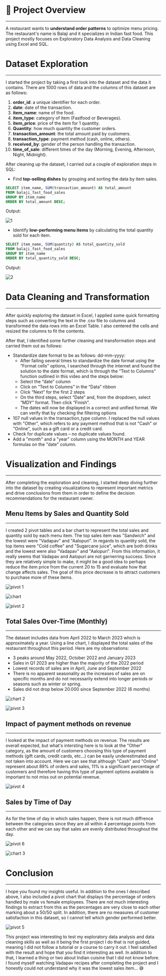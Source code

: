 # 🍟 Project Overview
---
A restaurant wants to **understand order patterns** to optimize menu pricing. The restaurant's name is Balaji and it specializes in Indian fast food. This project mostly focuses on Exploratory Data Analysis and Data Cleaning using Excel and SQL. 

# Dataset Exploration
---
I started the project by taking a first look into the dataset and the data it contains. There are 1000 rows of data and the columns of this dataset are as follows: 

1. **order_id**: a unique identifier for each order.
2. **date**: date of the transaction.
3. **item_name**: name of the food.
4. **item_type**: category of item (Fastfood or Beverages).
5. **item_price**: price of the item for 1 quantity.
6. **Quantity**: how much quantity the customer orders.
7. **transaction_amount**: the total amount paid by customers.
8. **transaction_type**: payment method (cash, online, others).
9. **received_by**: gender of the person handling the transaction.
10. **time_of_sale**: different times of the day (Morning, Evening, Afternoon, Night, Midnight).

After cleaning up the dataset, I carried out a couple of exploration steps in SQL:

- Find **top-selling dishes** by grouping and sorting the data by item sales. 
```SQL
SELECT item_name, SUM(transaction_amount) AS total_amount
FROM balaji_fast_food_sales
GROUP BY item_name
ORDER BY total_amount DESC;
```

Output:

![1](https://github.com/user-attachments/assets/4c1a3ca4-b4cb-48bd-bef1-4ef62767354b)

-  Identify **low-performing menu items** by calculating the total quantity sold for each item.  
```SQL
SELECT item_name, SUM(quantity) AS total_quantity_sold
FROM balaji_fast_food_sales
GROUP BY item_name
ORDER BY total_quantity_sold DESC;
```

Output:

![2](https://github.com/user-attachments/assets/4f73832f-3917-49d3-9f9b-43791b1d7183)

# Data Cleaning and Transformation
---
After quickly exploring the dataset in Excel, I applied some quick formatting steps such as converting the text in the .csv file to columns and transformed the data rows into an Excel Table. I also centered the cells and resized the columns to fit the contents.

After that, I identified some further cleaning and transformation steps and carried them out as follows:
- Standardize date format to be as follows: dd-mm-yyyy:
	- After failing several times to standardize the date format using the “Format cells” options, I searched through the internet and found the solution to the date format, which is through the “Text to Columns” function outlined in this video and the steps below:
	- Select the “date” column
	- Click on “Text to Columns” in the “Data” ribbon
	- Click “Next” for the first 2 steps
	- On the third steps, select “Date” and, from the dropdown, select “MDY” format. Then click “Finish”.
	- The dates will now be displayed in a correct and unified format. We can verify that by checking the filtering options
- 107 null values in the transaction_type column. I replaced the null values with "Other", which refers to any payment method that is not "Cash" or "Online", such as a gift card or a credit card.
- Check for duplicate values – no duplicate values found.
- Add a "month" and a "year" column using the MONTH and YEAR formulas on the "date" column.

# Visualization and Findings
---
After completing the exploration and cleaning, I started deep diving further into the dataset by creating visualizations to represent important metrics and drive conclusions from them in order to define the decision recommendations for the restaurant owner.

## Menu Items by Sales and Quantity Sold
---
I created 2 pivot tables and a bar chart to represent the total sales and quantity sold by each menu item. The top sales item was "Sandwich" and the lowest were "Vadapav" and "Aalopuri". In regards to quantity sold, the top items were "Cold coffee" and "Sugarcane juice", which are both drinks and the lowest were also "Vadapav" and "Aalopuri". From this information, it really seems that Vadapav and Aalopuri are not garnerring success. Since they are relatively simple to make, it might be a good idea to perhaps reduce the item price from the current 20 to 15 and evaluate how that change affects sales. The goal of this price decrease is to attract customers to purchase more of these items. 

![pivot 1](https://github.com/user-attachments/assets/b5c042bc-4d9c-4e05-84f8-25ed18367f2c)

![chart](https://github.com/user-attachments/assets/2bd029d9-571b-419b-8e96-0bfca181af55)

![pivot 2](https://github.com/user-attachments/assets/e6eb974e-e22a-4c38-88d6-3dd93e5b59f7)

## Total Sales Over-Time (Monthly)
---
The dataset includes data from April 2022 to March 2023 which is approximately a year. Using a line chart, I displayed the total sales of the restaurant throughout this period. Here are my observations:

- 3 peaks around May 2022, October 2022 and January 2023
- Sales in Q1 2023 are higher than the majority of the 2022 period
- Lowest records of sales are in April, June and September 2022
- There is no apparent seasonality as the increases of sales are on specific months and do not necessarily extend into longer periods or seasons such as winter or spring. 
- Sales did not drop below 20.000 since September 2022 (6 months)

![chart 2](https://github.com/user-attachments/assets/e30f93f9-338c-4fb2-9c49-bacbd74d777d)

![pivot 3](https://github.com/user-attachments/assets/e49ebc47-cc3b-4b96-b39a-309acb78ec52)

## Impact of payment methods on revenue
---
I looked at the impact of payment methods on revenue. The results are overall expected, but what's intersting here is to look at the "Other" category, as the amount of customers choosing this type of payment methods (gift cards, credit cards, etc...) can be easily underestimated and not taken into account. Here we can see that although "Cash" and "Online" represent about 89% of orders and sales, 11% is a significant percentage of customers and therefore having this type of payment options available is important to not miss out on potential revenue.

![pivot 4](https://github.com/user-attachments/assets/09db5e46-0e84-4fe5-9033-3f13ecd6bc45)

## Sales by Time of Day
---
As for the time of day in which sales happen, there is not much diffrence between the categories since they are all within 4 percentage points from each other and we can say that sales are evenly distributed throughout the day.

![pivot 6](https://github.com/user-attachments/assets/8bd8c772-e0fe-4792-a46d-f4d724959884)

![chart 3](https://github.com/user-attachments/assets/190581b5-9aaf-421e-8626-088fdb6f54d4)

# Conclusion
---
I hope you found my insights useful. In addition to the ones I described above, I also included a pivot chart that displays the percentage of orders handled by male vs female employees. There are not much interesting findings to extract from this as the percentages are very close to each other marking about a 50/50 split. In addition, there are no measures of customer satisfaction in this dataset, so I cannot tell which gender performed better.

![pivot 5](https://github.com/user-attachments/assets/f2f4b3ec-8142-4773-9eb0-d6468c2173a7)

This project was interesting to test my exploratory data analysis and data cleaning skills as well as it being the first project I do that is not guided, meaning I did not follow a tutorial or a course to carry it out. I feel satisfied with the result and hope that you find it interesting as well. In addition to that, I learned a thing or two about Indian cuisine that I did not know before. I found myself watching Vadapav recipes after completing the project and I honestly could not understand why it was the lowest sales item... 😅
